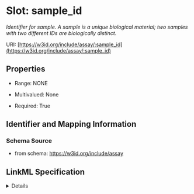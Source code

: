 # Slot: sample_id
_Identifier for sample. A sample is a unique biological material; two samples with two different IDs are biologically distinct._


URI: [https://w3id.org/include/assay/:sample_id](https://w3id.org/include/assay/:sample_id)



<!-- no inheritance hierarchy -->




## Properties

* Range: NONE
* Multivalued: None



* Required: True





## Identifier and Mapping Information







### Schema Source


* from schema: https://w3id.org/include/assay




## LinkML Specification

<details>
```yaml
name: sample_id
definition_uri: include:sample_id
description: Identifier for sample. A sample is a unique biological material; two
  samples with two different IDs are biologically distinct.
from_schema: https://w3id.org/include/assay
rank: 1000
alias: sample_id
domain_of:
- Biospecimen
- Biospecimen
required: true

```
</details>